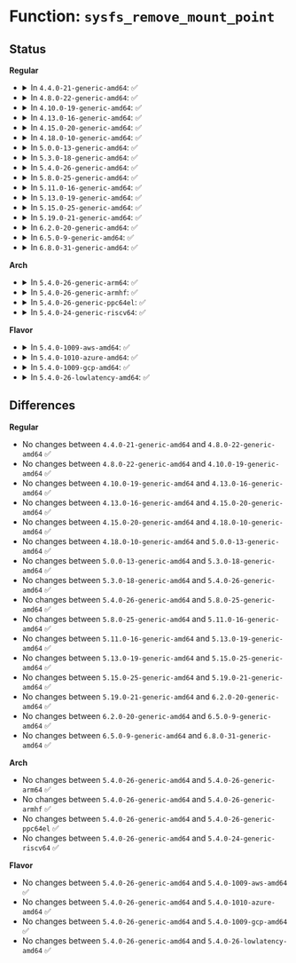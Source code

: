 # Function: <code>sysfs_remove_mount_point</code>

## Status
<b>Regular</b>
<ul>
<li>
<details>
<summary>In <code>4.4.0-21-generic-amd64</code>: ✅</summary>

```c
void sysfs_remove_mount_point(struct kobject * parent_kobj, const char * name)
```

```json
{
  "name": "sysfs_remove_mount_point",
  "collision_type": "Unique Global",
  "inline_type": "No",
  "funcs": [
    {
      "addr": 18446744071581518912,
      "name": "sysfs_remove_mount_point",
      "external": true,
      "loc": "fs/sysfs/dir.c:151",
      "file": "fs/sysfs/dir.c",
      "inline": "seen, unknown",
      "caller_inline": [],
      "caller_func": [
        "fs/fuse/inode.c:fuse_sysfs_cleanup",
        "fs/pstore/inode.c:exit_pstore_fs",
        "security/selinux/selinuxfs.c:exit_sel_fs"
      ]
    }
  ],
  "symbols": [
    {
      "addr": 18446744071581518912,
      "name": "sysfs_remove_mount_point",
      "section": ".text",
      "bind": "STB_GLOBAL",
      "size": 22
    }
  ]
}
```
</details>
</li>
<li>
<details>
<summary>In <code>4.8.0-22-generic-amd64</code>: ✅</summary>

```c
void sysfs_remove_mount_point(struct kobject * parent_kobj, const char * name)
```

```json
{
  "name": "sysfs_remove_mount_point",
  "collision_type": "Unique Global",
  "inline_type": "No",
  "funcs": [
    {
      "addr": 18446744071581704896,
      "name": "sysfs_remove_mount_point",
      "external": true,
      "loc": "fs/sysfs/dir.c:151",
      "file": "fs/sysfs/dir.c",
      "inline": "seen, unknown",
      "caller_inline": [],
      "caller_func": [
        "fs/fuse/inode.c:fuse_sysfs_cleanup",
        "fs/pstore/inode.c:exit_pstore_fs",
        "security/selinux/selinuxfs.c:exit_sel_fs"
      ]
    }
  ],
  "symbols": [
    {
      "addr": 18446744071581704896,
      "name": "sysfs_remove_mount_point",
      "section": ".text",
      "bind": "STB_GLOBAL",
      "size": 22
    }
  ]
}
```
</details>
</li>
<li>
<details>
<summary>In <code>4.10.0-19-generic-amd64</code>: ✅</summary>

```c
void sysfs_remove_mount_point(struct kobject * parent_kobj, const char * name)
```

```json
{
  "name": "sysfs_remove_mount_point",
  "collision_type": "Unique Global",
  "inline_type": "No",
  "funcs": [
    {
      "addr": 18446744071581792752,
      "name": "sysfs_remove_mount_point",
      "external": true,
      "loc": "fs/sysfs/dir.c:151",
      "file": "fs/sysfs/dir.c",
      "inline": "seen, unknown",
      "caller_inline": [],
      "caller_func": [
        "arch/x86/kernel/cpu/intel_rdt_rdtgroup.c:rdtgroup_init",
        "fs/fuse/inode.c:fuse_sysfs_cleanup",
        "fs/pstore/inode.c:exit_pstore_fs",
        "security/selinux/selinuxfs.c:exit_sel_fs"
      ]
    }
  ],
  "symbols": [
    {
      "addr": 18446744071581792752,
      "name": "sysfs_remove_mount_point",
      "section": ".text",
      "bind": "STB_GLOBAL",
      "size": 22
    }
  ]
}
```
</details>
</li>
<li>
<details>
<summary>In <code>4.13.0-16-generic-amd64</code>: ✅</summary>

```c
void sysfs_remove_mount_point(struct kobject * parent_kobj, const char * name)
```

```json
{
  "name": "sysfs_remove_mount_point",
  "collision_type": "Unique Global",
  "inline_type": "No",
  "funcs": [
    {
      "addr": 18446744071581847792,
      "name": "sysfs_remove_mount_point",
      "external": true,
      "loc": "fs/sysfs/dir.c:151",
      "file": "fs/sysfs/dir.c",
      "inline": "seen, unknown",
      "caller_inline": [],
      "caller_func": [
        "arch/x86/kernel/cpu/intel_rdt_rdtgroup.c:rdtgroup_init",
        "fs/configfs/mount.c:configfs_exit",
        "fs/configfs/mount.c:configfs_init",
        "fs/fuse/inode.c:fuse_sysfs_cleanup",
        "fs/pstore/inode.c:exit_pstore_fs"
      ]
    }
  ],
  "symbols": [
    {
      "addr": 18446744071581847792,
      "name": "sysfs_remove_mount_point",
      "section": ".text",
      "bind": "STB_GLOBAL",
      "size": 22
    }
  ]
}
```
</details>
</li>
<li>
<details>
<summary>In <code>4.15.0-20-generic-amd64</code>: ✅</summary>

```c
void sysfs_remove_mount_point(struct kobject * parent_kobj, const char * name)
```

```json
{
  "name": "sysfs_remove_mount_point",
  "collision_type": "Unique Global",
  "inline_type": "No",
  "funcs": [
    {
      "addr": 18446744071581997600,
      "name": "sysfs_remove_mount_point",
      "external": true,
      "loc": "fs/sysfs/dir.c:151",
      "file": "fs/sysfs/dir.c",
      "inline": "seen, unknown",
      "caller_inline": [],
      "caller_func": [
        "arch/x86/kernel/cpu/intel_rdt_rdtgroup.c:rdtgroup_init",
        "fs/configfs/mount.c:configfs_exit",
        "fs/configfs/mount.c:configfs_init",
        "fs/fuse/inode.c:fuse_sysfs_cleanup",
        "fs/pstore/inode.c:exit_pstore_fs"
      ]
    }
  ],
  "symbols": [
    {
      "addr": 18446744071581997600,
      "name": "sysfs_remove_mount_point",
      "section": ".text",
      "bind": "STB_GLOBAL",
      "size": 22
    }
  ]
}
```
</details>
</li>
<li>
<details>
<summary>In <code>4.18.0-10-generic-amd64</code>: ✅</summary>

```c
void sysfs_remove_mount_point(struct kobject * parent_kobj, const char * name)
```

```json
{
  "name": "sysfs_remove_mount_point",
  "collision_type": "Unique Global",
  "inline_type": "No",
  "funcs": [
    {
      "addr": 18446744071582185584,
      "name": "sysfs_remove_mount_point",
      "external": true,
      "loc": "fs/sysfs/dir.c:155",
      "file": "fs/sysfs/dir.c",
      "inline": "seen, unknown",
      "caller_inline": [],
      "caller_func": [
        "arch/x86/kernel/cpu/intel_rdt_rdtgroup.c:rdtgroup_init",
        "kernel/bpf/inode.c:bpf_init",
        "fs/configfs/mount.c:configfs_exit",
        "fs/configfs/mount.c:configfs_init",
        "fs/fuse/inode.c:fuse_sysfs_cleanup",
        "fs/debugfs/inode.c:debugfs_init",
        "fs/pstore/inode.c:exit_pstore_fs",
        "fs/pstore/inode.c:init_pstore_fs",
        "security/inode.c:securityfs_init",
        "security/selinux/selinuxfs.c:init_sel_fs"
      ]
    }
  ],
  "symbols": [
    {
      "addr": 18446744071582185584,
      "name": "sysfs_remove_mount_point",
      "section": ".text",
      "bind": "STB_GLOBAL",
      "size": 22
    }
  ]
}
```
</details>
</li>
<li>
<details>
<summary>In <code>5.0.0-13-generic-amd64</code>: ✅</summary>

```c
void sysfs_remove_mount_point(struct kobject * parent_kobj, const char * name)
```

```json
{
  "name": "sysfs_remove_mount_point",
  "collision_type": "Unique Global",
  "inline_type": "No",
  "funcs": [
    {
      "addr": 18446744071582280720,
      "name": "sysfs_remove_mount_point",
      "external": true,
      "loc": "fs/sysfs/dir.c:156",
      "file": "fs/sysfs/dir.c",
      "inline": "seen, unknown",
      "caller_inline": [],
      "caller_func": [
        "arch/x86/kernel/cpu/resctrl/rdtgroup.c:rdtgroup_exit",
        "arch/x86/kernel/cpu/resctrl/rdtgroup.c:rdtgroup_init",
        "kernel/bpf/inode.c:bpf_init",
        "fs/configfs/mount.c:configfs_exit",
        "fs/configfs/mount.c:configfs_init",
        "fs/fuse/inode.c:fuse_sysfs_cleanup",
        "fs/debugfs/inode.c:debugfs_init",
        "fs/pstore/inode.c:pstore_exit_fs",
        "fs/pstore/inode.c:pstore_init_fs",
        "security/inode.c:securityfs_init",
        "security/selinux/selinuxfs.c:init_sel_fs"
      ]
    }
  ],
  "symbols": [
    {
      "addr": 18446744071582280720,
      "name": "sysfs_remove_mount_point",
      "section": ".text",
      "bind": "STB_GLOBAL",
      "size": 22
    }
  ]
}
```
</details>
</li>
<li>
<details>
<summary>In <code>5.3.0-18-generic-amd64</code>: ✅</summary>

```c
void sysfs_remove_mount_point(struct kobject * parent_kobj, const char * name)
```

```json
{
  "name": "sysfs_remove_mount_point",
  "collision_type": "Unique Global",
  "inline_type": "No",
  "funcs": [
    {
      "addr": 18446744071582445392,
      "name": "sysfs_remove_mount_point",
      "external": true,
      "loc": "fs/sysfs/dir.c:156",
      "file": "fs/sysfs/dir.c",
      "inline": "seen, unknown",
      "caller_inline": [],
      "caller_func": [
        "arch/x86/kernel/cpu/resctrl/rdtgroup.c:rdtgroup_exit",
        "arch/x86/kernel/cpu/resctrl/rdtgroup.c:rdtgroup_init",
        "kernel/bpf/inode.c:bpf_init",
        "fs/configfs/mount.c:configfs_exit",
        "fs/configfs/mount.c:configfs_init",
        "fs/fuse/inode.c:fuse_sysfs_cleanup",
        "fs/debugfs/inode.c:debugfs_init",
        "fs/pstore/inode.c:pstore_exit_fs",
        "fs/pstore/inode.c:pstore_init_fs",
        "security/inode.c:securityfs_init",
        "security/selinux/selinuxfs.c:init_sel_fs"
      ]
    }
  ],
  "symbols": [
    {
      "addr": 18446744071582445392,
      "name": "sysfs_remove_mount_point",
      "section": ".text",
      "bind": "STB_GLOBAL",
      "size": 22
    }
  ]
}
```
</details>
</li>
<li>
<details>
<summary>In <code>5.4.0-26-generic-amd64</code>: ✅</summary>

```c
void sysfs_remove_mount_point(struct kobject * parent_kobj, const char * name)
```

```json
{
  "name": "sysfs_remove_mount_point",
  "collision_type": "Unique Global",
  "inline_type": "No",
  "funcs": [
    {
      "addr": 18446744071582544592,
      "name": "sysfs_remove_mount_point",
      "external": true,
      "loc": "fs/sysfs/dir.c:156",
      "file": "fs/sysfs/dir.c",
      "inline": "seen, unknown",
      "caller_inline": [],
      "caller_func": [
        "arch/x86/kernel/cpu/resctrl/rdtgroup.c:rdtgroup_exit",
        "arch/x86/kernel/cpu/resctrl/rdtgroup.c:rdtgroup_init",
        "kernel/bpf/inode.c:bpf_init",
        "fs/configfs/mount.c:configfs_exit",
        "fs/configfs/mount.c:configfs_init",
        "fs/fuse/inode.c:fuse_sysfs_cleanup",
        "fs/debugfs/inode.c:debugfs_init",
        "fs/pstore/inode.c:pstore_exit_fs",
        "fs/pstore/inode.c:pstore_init_fs",
        "security/inode.c:securityfs_init",
        "security/selinux/selinuxfs.c:init_sel_fs"
      ]
    }
  ],
  "symbols": [
    {
      "addr": 18446744071582544592,
      "name": "sysfs_remove_mount_point",
      "section": ".text",
      "bind": "STB_GLOBAL",
      "size": 22
    }
  ]
}
```
</details>
</li>
<li>
<details>
<summary>In <code>5.8.0-25-generic-amd64</code>: ✅</summary>

```c
void sysfs_remove_mount_point(struct kobject * parent_kobj, const char * name)
```

```json
{
  "name": "sysfs_remove_mount_point",
  "collision_type": "Unique Global",
  "inline_type": "No",
  "funcs": [
    {
      "addr": 18446744071582850976,
      "name": "sysfs_remove_mount_point",
      "external": true,
      "loc": "fs/sysfs/dir.c:156",
      "file": "fs/sysfs/dir.c",
      "inline": "seen, unknown",
      "caller_inline": [],
      "caller_func": [
        "arch/x86/kernel/cpu/resctrl/rdtgroup.c:rdtgroup_exit",
        "arch/x86/kernel/cpu/resctrl/rdtgroup.c:rdtgroup_init",
        "kernel/bpf/inode.c:bpf_init",
        "fs/configfs/mount.c:configfs_exit",
        "fs/configfs/mount.c:configfs_init",
        "fs/fuse/inode.c:fuse_sysfs_cleanup",
        "fs/debugfs/inode.c:debugfs_init",
        "fs/pstore/inode.c:pstore_exit_fs",
        "fs/pstore/inode.c:pstore_init_fs",
        "security/inode.c:securityfs_init",
        "security/selinux/selinuxfs.c:init_sel_fs"
      ]
    }
  ],
  "symbols": [
    {
      "addr": 18446744071582850976,
      "name": "sysfs_remove_mount_point",
      "section": ".text",
      "bind": "STB_GLOBAL",
      "size": 22
    }
  ]
}
```
</details>
</li>
<li>
<details>
<summary>In <code>5.11.0-16-generic-amd64</code>: ✅</summary>

```c
void sysfs_remove_mount_point(struct kobject * parent_kobj, const char * name)
```

```json
{
  "name": "sysfs_remove_mount_point",
  "collision_type": "Unique Global",
  "inline_type": "No",
  "funcs": [
    {
      "addr": 18446744071582924016,
      "name": "sysfs_remove_mount_point",
      "external": true,
      "loc": "fs/sysfs/dir.c:156",
      "file": "fs/sysfs/dir.c",
      "inline": "seen, unknown",
      "caller_inline": [],
      "caller_func": [
        "arch/x86/kernel/cpu/resctrl/rdtgroup.c:rdtgroup_exit",
        "arch/x86/kernel/cpu/resctrl/rdtgroup.c:rdtgroup_init",
        "kernel/bpf/inode.c:bpf_init",
        "fs/configfs/mount.c:configfs_exit",
        "fs/configfs/mount.c:configfs_init",
        "fs/fuse/inode.c:fuse_sysfs_cleanup",
        "fs/debugfs/inode.c:debugfs_init",
        "fs/pstore/inode.c:pstore_exit_fs",
        "fs/pstore/inode.c:pstore_init_fs",
        "security/inode.c:securityfs_init",
        "security/selinux/selinuxfs.c:init_sel_fs"
      ]
    }
  ],
  "symbols": [
    {
      "addr": 18446744071582924016,
      "name": "sysfs_remove_mount_point",
      "section": ".text",
      "bind": "STB_GLOBAL",
      "size": 22
    }
  ]
}
```
</details>
</li>
<li>
<details>
<summary>In <code>5.13.0-19-generic-amd64</code>: ✅</summary>

```c
void sysfs_remove_mount_point(struct kobject * parent_kobj, const char * name)
```

```json
{
  "name": "sysfs_remove_mount_point",
  "collision_type": "Unique Global",
  "inline_type": "No",
  "funcs": [
    {
      "addr": 18446744071582951664,
      "name": "sysfs_remove_mount_point",
      "external": true,
      "loc": "fs/sysfs/dir.c:156",
      "file": "fs/sysfs/dir.c",
      "inline": "seen, unknown",
      "caller_inline": [],
      "caller_func": [
        "arch/x86/kernel/cpu/resctrl/rdtgroup.c:rdtgroup_exit",
        "arch/x86/kernel/cpu/resctrl/rdtgroup.c:rdtgroup_init",
        "kernel/bpf/inode.c:bpf_init",
        "fs/configfs/mount.c:configfs_exit",
        "fs/configfs/mount.c:configfs_init",
        "fs/fuse/inode.c:fuse_sysfs_cleanup",
        "fs/debugfs/inode.c:debugfs_init",
        "fs/pstore/inode.c:pstore_exit_fs",
        "fs/pstore/inode.c:pstore_init_fs",
        "security/inode.c:securityfs_init",
        "security/selinux/selinuxfs.c:init_sel_fs"
      ]
    }
  ],
  "symbols": [
    {
      "addr": 18446744071582951664,
      "name": "sysfs_remove_mount_point",
      "section": ".text",
      "bind": "STB_GLOBAL",
      "size": 22
    }
  ]
}
```
</details>
</li>
<li>
<details>
<summary>In <code>5.15.0-25-generic-amd64</code>: ✅</summary>

```c
void sysfs_remove_mount_point(struct kobject * parent_kobj, const char * name)
```

```json
{
  "name": "sysfs_remove_mount_point",
  "collision_type": "Unique Global",
  "inline_type": "No",
  "funcs": [
    {
      "addr": 18446744071583286896,
      "name": "sysfs_remove_mount_point",
      "external": true,
      "loc": "fs/sysfs/dir.c:156",
      "file": "fs/sysfs/dir.c",
      "inline": "seen, unknown",
      "caller_inline": [],
      "caller_func": [
        "arch/x86/kernel/cpu/resctrl/rdtgroup.c:rdtgroup_exit",
        "arch/x86/kernel/cpu/resctrl/rdtgroup.c:rdtgroup_init",
        "kernel/bpf/inode.c:bpf_init",
        "fs/configfs/mount.c:configfs_exit",
        "fs/configfs/mount.c:configfs_init",
        "fs/fuse/inode.c:fuse_sysfs_cleanup",
        "fs/debugfs/inode.c:debugfs_init",
        "fs/pstore/inode.c:pstore_exit_fs",
        "fs/pstore/inode.c:pstore_init_fs",
        "security/inode.c:securityfs_init",
        "security/selinux/selinuxfs.c:init_sel_fs"
      ]
    }
  ],
  "symbols": [
    {
      "addr": 18446744071583286896,
      "name": "sysfs_remove_mount_point",
      "section": ".text",
      "bind": "STB_GLOBAL",
      "size": 22
    }
  ]
}
```
</details>
</li>
<li>
<details>
<summary>In <code>5.19.0-21-generic-amd64</code>: ✅</summary>

```c
void sysfs_remove_mount_point(struct kobject * parent_kobj, const char * name)
```

```json
{
  "name": "sysfs_remove_mount_point",
  "collision_type": "Unique Global",
  "inline_type": "No",
  "funcs": [
    {
      "addr": 18446744071583792352,
      "name": "sysfs_remove_mount_point",
      "external": true,
      "loc": "fs/sysfs/dir.c:155",
      "file": "fs/sysfs/dir.c",
      "inline": "seen, unknown",
      "caller_inline": [],
      "caller_func": [
        "arch/x86/kernel/cpu/resctrl/rdtgroup.c:rdtgroup_exit",
        "arch/x86/kernel/cpu/resctrl/rdtgroup.c:rdtgroup_init",
        "kernel/bpf/inode.c:bpf_init",
        "fs/configfs/mount.c:configfs_exit",
        "fs/configfs/mount.c:configfs_init",
        "fs/fuse/inode.c:fuse_sysfs_cleanup",
        "fs/debugfs/inode.c:debugfs_init",
        "fs/pstore/inode.c:pstore_exit_fs",
        "fs/pstore/inode.c:pstore_init_fs",
        "security/inode.c:securityfs_init",
        "security/selinux/selinuxfs.c:init_sel_fs"
      ]
    }
  ],
  "symbols": [
    {
      "addr": 18446744071583792352,
      "name": "sysfs_remove_mount_point",
      "section": ".text",
      "bind": "STB_GLOBAL",
      "size": 34
    }
  ]
}
```
</details>
</li>
<li>
<details>
<summary>In <code>6.2.0-20-generic-amd64</code>: ✅</summary>

```c
void sysfs_remove_mount_point(struct kobject * parent_kobj, const char * name)
```

```json
{
  "name": "sysfs_remove_mount_point",
  "collision_type": "Unique Global",
  "inline_type": "No",
  "funcs": [
    {
      "addr": 18446744071584412080,
      "name": "sysfs_remove_mount_point",
      "external": true,
      "loc": "fs/sysfs/dir.c:155",
      "file": "fs/sysfs/dir.c",
      "inline": "seen, unknown",
      "caller_inline": [],
      "caller_func": [
        "arch/x86/kernel/cpu/resctrl/rdtgroup.c:rdtgroup_exit",
        "arch/x86/kernel/cpu/resctrl/rdtgroup.c:rdtgroup_init",
        "kernel/bpf/inode.c:bpf_init",
        "fs/configfs/mount.c:configfs_exit",
        "fs/configfs/mount.c:configfs_init",
        "fs/fuse/inode.c:fuse_exit",
        "fs/fuse/inode.c:fuse_init",
        "fs/debugfs/inode.c:debugfs_init",
        "fs/pstore/inode.c:pstore_exit_fs",
        "fs/pstore/inode.c:pstore_init_fs",
        "security/inode.c:securityfs_init",
        "security/selinux/selinuxfs.c:init_sel_fs"
      ]
    }
  ],
  "symbols": [
    {
      "addr": 18446744071584412080,
      "name": "sysfs_remove_mount_point",
      "section": ".text",
      "bind": "STB_GLOBAL",
      "size": 34
    }
  ]
}
```
</details>
</li>
<li>
<details>
<summary>In <code>6.5.0-9-generic-amd64</code>: ✅</summary>

```c
void sysfs_remove_mount_point(struct kobject * parent_kobj, const char * name)
```

```json
{
  "name": "sysfs_remove_mount_point",
  "collision_type": "Unique Global",
  "inline_type": "No",
  "funcs": [
    {
      "addr": 18446744071584640640,
      "name": "sysfs_remove_mount_point",
      "external": true,
      "loc": "fs/sysfs/dir.c:155",
      "file": "fs/sysfs/dir.c",
      "inline": "seen, unknown",
      "caller_inline": [],
      "caller_func": [
        "arch/x86/kernel/cpu/resctrl/rdtgroup.c:rdtgroup_exit",
        "arch/x86/kernel/cpu/resctrl/rdtgroup.c:rdtgroup_init",
        "kernel/bpf/inode.c:bpf_init",
        "fs/configfs/mount.c:configfs_exit",
        "fs/configfs/mount.c:configfs_init",
        "fs/fuse/inode.c:fuse_exit",
        "fs/fuse/inode.c:fuse_init",
        "fs/debugfs/inode.c:debugfs_init",
        "fs/pstore/inode.c:pstore_exit_fs",
        "fs/pstore/inode.c:pstore_init_fs",
        "security/inode.c:securityfs_init",
        "security/selinux/selinuxfs.c:init_sel_fs"
      ]
    }
  ],
  "symbols": [
    {
      "addr": 18446744071584640640,
      "name": "sysfs_remove_mount_point",
      "section": ".text",
      "bind": "STB_GLOBAL",
      "size": 34
    }
  ]
}
```
</details>
</li>
<li>
<details>
<summary>In <code>6.8.0-31-generic-amd64</code>: ✅</summary>

```c
void sysfs_remove_mount_point(struct kobject * parent_kobj, const char * name)
```

```json
{
  "name": "sysfs_remove_mount_point",
  "collision_type": "Unique Global",
  "inline_type": "No",
  "funcs": [
    {
      "addr": 18446744071584872928,
      "name": "sysfs_remove_mount_point",
      "external": true,
      "loc": "fs/sysfs/dir.c:155",
      "file": "fs/sysfs/dir.c",
      "inline": "seen, unknown",
      "caller_inline": [],
      "caller_func": [
        "arch/x86/kernel/cpu/resctrl/rdtgroup.c:rdtgroup_exit",
        "arch/x86/kernel/cpu/resctrl/rdtgroup.c:rdtgroup_init",
        "kernel/bpf/inode.c:bpf_init",
        "fs/configfs/mount.c:configfs_exit",
        "fs/configfs/mount.c:configfs_init",
        "fs/fuse/inode.c:fuse_exit",
        "fs/fuse/inode.c:fuse_init",
        "fs/debugfs/inode.c:debugfs_init",
        "fs/pstore/inode.c:pstore_exit_fs",
        "fs/pstore/inode.c:pstore_init_fs",
        "security/inode.c:securityfs_init",
        "security/selinux/selinuxfs.c:init_sel_fs"
      ]
    }
  ],
  "symbols": [
    {
      "addr": 18446744071584872928,
      "name": "sysfs_remove_mount_point",
      "section": ".text",
      "bind": "STB_GLOBAL",
      "size": 34
    }
  ]
}
```
</details>
</li>
</ul>
<b>Arch</b>
<ul>
<li>
<details>
<summary>In <code>5.4.0-26-generic-arm64</code>: ✅</summary>

```c
void sysfs_remove_mount_point(struct kobject * parent_kobj, const char * name)
```

```json
{
  "name": "sysfs_remove_mount_point",
  "collision_type": "Unique Global",
  "inline_type": "No",
  "funcs": [
    {
      "addr": 18446603336494182544,
      "name": "sysfs_remove_mount_point",
      "external": true,
      "loc": "fs/sysfs/dir.c:156",
      "file": "fs/sysfs/dir.c",
      "inline": "seen, unknown",
      "caller_inline": [],
      "caller_func": [
        "kernel/bpf/inode.c:bpf_init",
        "fs/configfs/mount.c:configfs_exit",
        "fs/configfs/mount.c:configfs_init",
        "fs/fuse/inode.c:fuse_sysfs_cleanup",
        "fs/debugfs/inode.c:debugfs_init",
        "fs/pstore/inode.c:pstore_exit_fs",
        "fs/pstore/inode.c:pstore_init_fs",
        "security/inode.c:securityfs_init",
        "security/selinux/selinuxfs.c:init_sel_fs"
      ]
    }
  ],
  "symbols": [
    {
      "addr": 18446603336494182544,
      "name": "sysfs_remove_mount_point",
      "section": ".text",
      "bind": "STB_GLOBAL",
      "size": 56
    }
  ]
}
```
</details>
</li>
<li>
<details>
<summary>In <code>5.4.0-26-generic-armhf</code>: ✅</summary>

```c
void sysfs_remove_mount_point(struct kobject * parent_kobj, const char * name)
```

```json
{
  "name": "sysfs_remove_mount_point",
  "collision_type": "Unique Global",
  "inline_type": "No",
  "funcs": [
    {
      "addr": 3227619480,
      "name": "sysfs_remove_mount_point",
      "external": true,
      "loc": "fs/sysfs/dir.c:156",
      "file": "fs/sysfs/dir.c",
      "inline": "seen, unknown",
      "caller_inline": [],
      "caller_func": [
        "kernel/bpf/inode.c:bpf_init",
        "fs/configfs/mount.c:configfs_exit",
        "fs/configfs/mount.c:configfs_init",
        "fs/fuse/inode.c:fuse_sysfs_cleanup",
        "fs/debugfs/inode.c:debugfs_init",
        "fs/pstore/inode.c:pstore_exit_fs",
        "fs/pstore/inode.c:pstore_init_fs",
        "security/inode.c:securityfs_init",
        "security/selinux/selinuxfs.c:init_sel_fs"
      ]
    }
  ],
  "symbols": [
    {
      "addr": 3227619480,
      "name": "sysfs_remove_mount_point",
      "section": ".text",
      "bind": "STB_GLOBAL",
      "size": 36
    }
  ]
}
```
</details>
</li>
<li>
<details>
<summary>In <code>5.4.0-26-generic-ppc64el</code>: ✅</summary>

```c
void sysfs_remove_mount_point(struct kobject * parent_kobj, const char * name)
```

```json
{
  "name": "sysfs_remove_mount_point",
  "collision_type": "Unique Global",
  "inline_type": "No",
  "funcs": [
    {
      "addr": 13835058055287870416,
      "name": "sysfs_remove_mount_point",
      "external": true,
      "loc": "fs/sysfs/dir.c:156",
      "file": "fs/sysfs/dir.c",
      "inline": "seen, unknown",
      "caller_inline": [],
      "caller_func": [
        "kernel/bpf/inode.c:bpf_init",
        "fs/configfs/mount.c:configfs_exit",
        "fs/configfs/mount.c:configfs_init",
        "fs/fuse/inode.c:fuse_sysfs_cleanup",
        "fs/debugfs/inode.c:debugfs_init",
        "fs/pstore/inode.c:pstore_exit_fs",
        "fs/pstore/inode.c:pstore_init_fs",
        "security/inode.c:securityfs_init",
        "security/selinux/selinuxfs.c:init_sel_fs"
      ]
    }
  ],
  "symbols": [
    {
      "addr": 13835058055287870416,
      "name": "sysfs_remove_mount_point",
      "section": ".text",
      "bind": "STB_GLOBAL",
      "size": 60
    }
  ]
}
```
</details>
</li>
<li>
<details>
<summary>In <code>5.4.0-24-generic-riscv64</code>: ✅</summary>

```c
void sysfs_remove_mount_point(struct kobject * parent_kobj, const char * name)
```

```json
{
  "name": "sysfs_remove_mount_point",
  "collision_type": "Unique Global",
  "inline_type": "No",
  "funcs": [
    {
      "addr": 18446743936273647122,
      "name": "sysfs_remove_mount_point",
      "external": true,
      "loc": "fs/sysfs/dir.c:156",
      "file": "fs/sysfs/dir.c",
      "inline": "seen, unknown",
      "caller_inline": [],
      "caller_func": [
        "kernel/bpf/inode.c:bpf_init",
        "fs/configfs/mount.c:configfs_exit",
        "fs/configfs/mount.c:configfs_init",
        "fs/fuse/inode.c:fuse_sysfs_cleanup",
        "fs/debugfs/inode.c:debugfs_init",
        "fs/pstore/inode.c:pstore_exit_fs",
        "fs/pstore/inode.c:pstore_init_fs",
        "security/inode.c:securityfs_init",
        "security/selinux/selinuxfs.c:init_sel_fs"
      ]
    }
  ],
  "symbols": [
    {
      "addr": 18446743936273647122,
      "name": "sysfs_remove_mount_point",
      "section": ".text",
      "bind": "STB_GLOBAL",
      "size": 54
    }
  ]
}
```
</details>
</li>
</ul>
<b>Flavor</b>
<ul>
<li>
<details>
<summary>In <code>5.4.0-1009-aws-amd64</code>: ✅</summary>

```c
void sysfs_remove_mount_point(struct kobject * parent_kobj, const char * name)
```

```json
{
  "name": "sysfs_remove_mount_point",
  "collision_type": "Unique Global",
  "inline_type": "No",
  "funcs": [
    {
      "addr": 18446744071582513328,
      "name": "sysfs_remove_mount_point",
      "external": true,
      "loc": "fs/sysfs/dir.c:156",
      "file": "fs/sysfs/dir.c",
      "inline": "seen, unknown",
      "caller_inline": [],
      "caller_func": [
        "arch/x86/kernel/cpu/resctrl/rdtgroup.c:rdtgroup_exit",
        "arch/x86/kernel/cpu/resctrl/rdtgroup.c:rdtgroup_init",
        "kernel/bpf/inode.c:bpf_init",
        "fs/configfs/mount.c:configfs_exit",
        "fs/configfs/mount.c:configfs_init",
        "fs/fuse/inode.c:fuse_sysfs_cleanup",
        "fs/debugfs/inode.c:debugfs_init",
        "fs/pstore/inode.c:pstore_exit_fs",
        "fs/pstore/inode.c:pstore_init_fs",
        "security/inode.c:securityfs_init",
        "security/selinux/selinuxfs.c:init_sel_fs"
      ]
    }
  ],
  "symbols": [
    {
      "addr": 18446744071582513328,
      "name": "sysfs_remove_mount_point",
      "section": ".text",
      "bind": "STB_GLOBAL",
      "size": 22
    }
  ]
}
```
</details>
</li>
<li>
<details>
<summary>In <code>5.4.0-1010-azure-amd64</code>: ✅</summary>

```c
void sysfs_remove_mount_point(struct kobject * parent_kobj, const char * name)
```

```json
{
  "name": "sysfs_remove_mount_point",
  "collision_type": "Unique Global",
  "inline_type": "No",
  "funcs": [
    {
      "addr": 18446744071582450496,
      "name": "sysfs_remove_mount_point",
      "external": true,
      "loc": "fs/sysfs/dir.c:156",
      "file": "fs/sysfs/dir.c",
      "inline": "seen, unknown",
      "caller_inline": [],
      "caller_func": [
        "arch/x86/kernel/cpu/resctrl/rdtgroup.c:rdtgroup_exit",
        "arch/x86/kernel/cpu/resctrl/rdtgroup.c:rdtgroup_init",
        "kernel/bpf/inode.c:bpf_init",
        "fs/configfs/mount.c:configfs_exit",
        "fs/configfs/mount.c:configfs_init",
        "fs/fuse/inode.c:fuse_sysfs_cleanup",
        "fs/debugfs/inode.c:debugfs_init",
        "fs/pstore/inode.c:pstore_exit_fs",
        "fs/pstore/inode.c:pstore_init_fs",
        "security/inode.c:securityfs_init",
        "security/selinux/selinuxfs.c:init_sel_fs"
      ]
    }
  ],
  "symbols": [
    {
      "addr": 18446744071582450496,
      "name": "sysfs_remove_mount_point",
      "section": ".text",
      "bind": "STB_GLOBAL",
      "size": 22
    }
  ]
}
```
</details>
</li>
<li>
<details>
<summary>In <code>5.4.0-1009-gcp-amd64</code>: ✅</summary>

```c
void sysfs_remove_mount_point(struct kobject * parent_kobj, const char * name)
```

```json
{
  "name": "sysfs_remove_mount_point",
  "collision_type": "Unique Global",
  "inline_type": "No",
  "funcs": [
    {
      "addr": 18446744071582503808,
      "name": "sysfs_remove_mount_point",
      "external": true,
      "loc": "fs/sysfs/dir.c:156",
      "file": "fs/sysfs/dir.c",
      "inline": "seen, unknown",
      "caller_inline": [],
      "caller_func": [
        "arch/x86/kernel/cpu/resctrl/rdtgroup.c:rdtgroup_exit",
        "arch/x86/kernel/cpu/resctrl/rdtgroup.c:rdtgroup_init",
        "kernel/bpf/inode.c:bpf_init",
        "fs/configfs/mount.c:configfs_exit",
        "fs/configfs/mount.c:configfs_init",
        "fs/fuse/inode.c:fuse_sysfs_cleanup",
        "fs/debugfs/inode.c:debugfs_init",
        "fs/pstore/inode.c:pstore_exit_fs",
        "fs/pstore/inode.c:pstore_init_fs",
        "security/inode.c:securityfs_init",
        "security/selinux/selinuxfs.c:init_sel_fs"
      ]
    }
  ],
  "symbols": [
    {
      "addr": 18446744071582503808,
      "name": "sysfs_remove_mount_point",
      "section": ".text",
      "bind": "STB_GLOBAL",
      "size": 22
    }
  ]
}
```
</details>
</li>
<li>
<details>
<summary>In <code>5.4.0-26-lowlatency-amd64</code>: ✅</summary>

```c
void sysfs_remove_mount_point(struct kobject * parent_kobj, const char * name)
```

```json
{
  "name": "sysfs_remove_mount_point",
  "collision_type": "Unique Global",
  "inline_type": "No",
  "funcs": [
    {
      "addr": 18446744071582584416,
      "name": "sysfs_remove_mount_point",
      "external": true,
      "loc": "fs/sysfs/dir.c:156",
      "file": "fs/sysfs/dir.c",
      "inline": "seen, unknown",
      "caller_inline": [],
      "caller_func": [
        "arch/x86/kernel/cpu/resctrl/rdtgroup.c:rdtgroup_exit",
        "arch/x86/kernel/cpu/resctrl/rdtgroup.c:rdtgroup_init",
        "kernel/bpf/inode.c:bpf_init",
        "fs/configfs/mount.c:configfs_exit",
        "fs/configfs/mount.c:configfs_init",
        "fs/fuse/inode.c:fuse_sysfs_cleanup",
        "fs/debugfs/inode.c:debugfs_init",
        "fs/pstore/inode.c:pstore_exit_fs",
        "fs/pstore/inode.c:pstore_init_fs",
        "security/inode.c:securityfs_init",
        "security/selinux/selinuxfs.c:init_sel_fs"
      ]
    }
  ],
  "symbols": [
    {
      "addr": 18446744071582584416,
      "name": "sysfs_remove_mount_point",
      "section": ".text",
      "bind": "STB_GLOBAL",
      "size": 22
    }
  ]
}
```
</details>
</li>
</ul>

## Differences
<b>Regular</b>
<ul>
<li>
No changes between <code>4.4.0-21-generic-amd64</code> and <code>4.8.0-22-generic-amd64</code> ✅
</li>
<li>
No changes between <code>4.8.0-22-generic-amd64</code> and <code>4.10.0-19-generic-amd64</code> ✅
</li>
<li>
No changes between <code>4.10.0-19-generic-amd64</code> and <code>4.13.0-16-generic-amd64</code> ✅
</li>
<li>
No changes between <code>4.13.0-16-generic-amd64</code> and <code>4.15.0-20-generic-amd64</code> ✅
</li>
<li>
No changes between <code>4.15.0-20-generic-amd64</code> and <code>4.18.0-10-generic-amd64</code> ✅
</li>
<li>
No changes between <code>4.18.0-10-generic-amd64</code> and <code>5.0.0-13-generic-amd64</code> ✅
</li>
<li>
No changes between <code>5.0.0-13-generic-amd64</code> and <code>5.3.0-18-generic-amd64</code> ✅
</li>
<li>
No changes between <code>5.3.0-18-generic-amd64</code> and <code>5.4.0-26-generic-amd64</code> ✅
</li>
<li>
No changes between <code>5.4.0-26-generic-amd64</code> and <code>5.8.0-25-generic-amd64</code> ✅
</li>
<li>
No changes between <code>5.8.0-25-generic-amd64</code> and <code>5.11.0-16-generic-amd64</code> ✅
</li>
<li>
No changes between <code>5.11.0-16-generic-amd64</code> and <code>5.13.0-19-generic-amd64</code> ✅
</li>
<li>
No changes between <code>5.13.0-19-generic-amd64</code> and <code>5.15.0-25-generic-amd64</code> ✅
</li>
<li>
No changes between <code>5.15.0-25-generic-amd64</code> and <code>5.19.0-21-generic-amd64</code> ✅
</li>
<li>
No changes between <code>5.19.0-21-generic-amd64</code> and <code>6.2.0-20-generic-amd64</code> ✅
</li>
<li>
No changes between <code>6.2.0-20-generic-amd64</code> and <code>6.5.0-9-generic-amd64</code> ✅
</li>
<li>
No changes between <code>6.5.0-9-generic-amd64</code> and <code>6.8.0-31-generic-amd64</code> ✅
</li>
</ul>
<b>Arch</b>
<ul>
<li>
No changes between <code>5.4.0-26-generic-amd64</code> and <code>5.4.0-26-generic-arm64</code> ✅
</li>
<li>
No changes between <code>5.4.0-26-generic-amd64</code> and <code>5.4.0-26-generic-armhf</code> ✅
</li>
<li>
No changes between <code>5.4.0-26-generic-amd64</code> and <code>5.4.0-26-generic-ppc64el</code> ✅
</li>
<li>
No changes between <code>5.4.0-26-generic-amd64</code> and <code>5.4.0-24-generic-riscv64</code> ✅
</li>
</ul>
<b>Flavor</b>
<ul>
<li>
No changes between <code>5.4.0-26-generic-amd64</code> and <code>5.4.0-1009-aws-amd64</code> ✅
</li>
<li>
No changes between <code>5.4.0-26-generic-amd64</code> and <code>5.4.0-1010-azure-amd64</code> ✅
</li>
<li>
No changes between <code>5.4.0-26-generic-amd64</code> and <code>5.4.0-1009-gcp-amd64</code> ✅
</li>
<li>
No changes between <code>5.4.0-26-generic-amd64</code> and <code>5.4.0-26-lowlatency-amd64</code> ✅
</li>
</ul>

